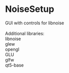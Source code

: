 # NoiseSetup
GUI with controls for libnoise
<br><br>
Additional libraries:<br>
libnoise<br>
glew<br>
opengl<br>
GLU<br>
glfw<br>
qt5-base<br>

